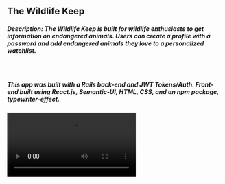 

<h2 style={color:"blue"}>The Wildlife Keep</h2>

<h5>Description: The Wildlife Keep is built for wildlife enthusiasts to get information on endangered animals. Users can create a profile with a password and add endangered animals they love to a personalized watchlist.

<br><br>

This app was built with a Rails back-end and JWT Tokens/Auth. Front-end built using React.js, Semantic-UI, HTML, CSS, and an npm package, typewriter-effect.</h5>

<video src="https://youtu.be/pRNGNh_npa0"></video>










